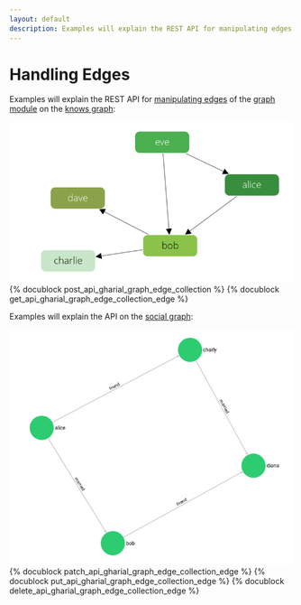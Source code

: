 ```yaml
---
layout: default
description: Examples will explain the REST API for manipulating edges of the graph module on the knows graph
---
```

Handling Edges
==============

Examples will explain the REST API for [manipulating edges](../graphs-general-graphs-functions.html)
of the [graph module](../graphs.html)
on the [knows graph](../graphs.html#the-knows_graph):

![Social Example Graph](../images/knows_graph.png)
{% docublock post_api_gharial_graph_edge_collection %}
{% docublock get_api_gharial_graph_edge_collection_edge %}

Examples will explain the API on the [social graph](../graphs.html#the-social-graph):

![Social Example Graph](../images/social_graph.png)
{% docublock patch_api_gharial_graph_edge_collection_edge %}
{% docublock put_api_gharial_graph_edge_collection_edge %}
{% docublock delete_api_gharial_graph_edge_collection_edge %}
